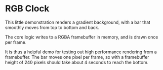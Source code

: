 # RGB Clock

This little demonstration renders a gradient
background, with a bar that smoothly moves from top to bottom and back.

The core logic writes to a RGBA framebuffer in memory,
and is drawn once per frame.

It is thus a helpful demo for testing out high performance rendering from a
framebuffer. The bar moves one pixel per frame, so with a framebuffer height of 240 pixels
should take about 4 seconds to reach the bottom.
